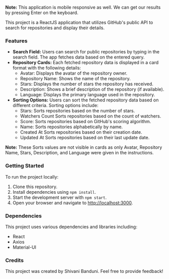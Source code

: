 **Note:** This application is mobile responsive as well. We can get our results by pressing Enter on the keyboard.

This project is a ReactJS application that utilizes GitHub's public API to search for repositories and display their details.

### Features

- **Search Field:** Users can search for public repositories by typing in the search field. The app fetches data based on the entered query.
- **Repository Cards:** Each fetched repository data is displayed in a card format with the following details:
  - Avatar: Displays the avatar of the repository owner.
  - Repository Name: Shows the name of the repository.
  - Stars: Displays the number of stars the repository has received.
  - Description: Shows a brief description of the repository (if available).
  - Language: Displays the primary language used in the repository.
- **Sorting Options:** Users can sort the fetched repository data based on different criteria. Sorting options include:
  - Stars: Sorts repositories based on the number of stars.
  - Watchers Count Sorts repositories based on the count of watchers.
  - Score: Sorts repositories based on GitHub's scoring algorithm.
  - Name: Sorts repositories alphabetically by name.
  - Created At Sorts repositories based on their creation date.
  - Updated At Sorts repositories based on their last update date.

**Note:** These Sorts values are not visible in cards as only Avatar, Repository Name, Stars, Description, and Language were given in the instructions.

### Getting Started

To run the project locally:

1. Clone this repository.
2. Install dependencies using `npm install`.
3. Start the development server with `npm start`.
4. Open your browser and navigate to [http://localhost:3000](http://localhost:3000).

### Dependencies

This project uses various dependencies and libraries including:

- React
- Axios
- Material-UI

### Credits

This project was created by Shivani Banduni. Feel free to provide feedback!
